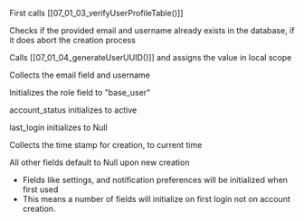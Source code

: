 First calls [[07_01_03_verifyUserProfileTable()]]

Checks if the provided email and username already exists in the database, if it does abort the creation process

Calls [[07_01_04_generateUserUUID()]] and assigns the value in local scope

Collects the email field and username

Initializes the role field to "base_user"

account_status initializes to active

last_login initializes to Null 

Collects the time stamp for creation, to current time

All other fields default to Null upon new creation
- Fields like settings, and notification preferences will be initialized when first used
- This means a number of fields will initialize on first login not on account creation.


